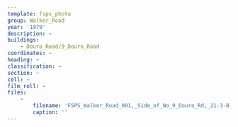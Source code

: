 ```yaml
---
template: fsps_photo
group: Walker_Road
year: '1979'
description: ~
buildings:
    - Douro_Road/9_Douro_Road
coordinates: ~
heading: ~
classification: ~
section: ~
cell: ~
film_roll: ~
files:
    -
        filename: 'FSPS_Walker_Road_001,_Side_of_No_9_Douro_Rd,_21-3-B,_1979.png'
        caption: ''
---
```

